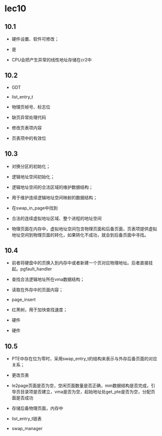 # lec10

## 10.1

* 硬件设置、软件可修改；

* 是

* CPU会把产生异常的线性地址存储在cr2中

## 10.2

* GDT

* list_entry_t

* 物理页帧号、标志位

* 缺页异常处理代码

* 修改页表项内容

* 页表项中的有效位

## 10.3

* 对换分区的初始化；

* 逻辑地址空间初始化；

* 逻辑地址空间的合法区域的维护数据结构；

* 用于维护连续逻辑地址空间映射的数据结构；

* 在swap_in_page中找到

* 合法的连续虚拟地址区域、整个进程的地址空间

* 物理页面在内存中，虚拟地址空间包含物理页面和后备页面，页表项提供虚拟地址空间到物理页面的转化，如果转化不成功，就会到后备页面中寻找。

## 10.4

* 前者将硬盘中的页换入到内存中或者新建一个页对应物理地址。后者直接挂起。pgfault_handler

* 查找合法逻辑地址所在vma数据结构；

* 读取在外存中的页面内容；

* page_insert

* 红黑树，用于加快查找速度；

* 硬件

* 硬件

## 10.5

* PTE中存在位为零时，采用swap_entry_t的结构来表示与外存后备页面的对应关系；

* 更改页表

* le2page页面是否为空，空闲页面数量是否正确，mm数据结构是否完成，引导页目录项是否建立，vma是否为空，起始地址处get_pte是否为空，分配页面是否成功

* 存储后备物理页面，内存中

* list_entry_t链表

* swap_manager